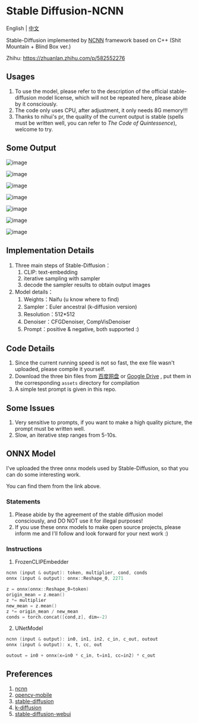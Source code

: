 # Stable Diffusion-NCNN

English | [中文](https://github.com/EdVince/Stable-Diffusion-NCNN/blob/main/README_zh.md)

Stable-Diffusion implemented by [NCNN](https://github.com/Tencent/ncnn) framework based on C++ (Shit Mountain + Blind Box ver.)

Zhihu: https://zhuanlan.zhihu.com/p/582552276



## Usages

1. To use the model, please refer to the description of the official stable-diffusion model license, which will not be repeated here, please abide by it consciously.
2. The code only uses CPU, after adjustment, it only needs 8G memory!!!
3. Thanks to nihui's pr, the quality of the current output is stable (spells must be written well, you can refer to *The Code of Quintessence*),  welcome to try.



## Some Output

![image](./resources/result_15_42.png)

![image](./resources/result_15_42_1.png)

![image](./resources/result_15_1668336058.png)

![image](./resources/result_15_1668336279.png)

![image](./resources/result_15_1668336723.png)

![image](./resources/result_15_1668337168.png)

![image](./resources/result_15_1668337577.png)



## Implementation Details

1. Three main steps of Stable-Diffusion：
    1. CLIP: text-embedding
    2. iterative sampling with sampler
    3. decode the sampler results to obtain output images
2. Model details：
    1. Weights：Naifu (u know where to find)
    2. Sampler：Euler ancestral (k-diffusion version)
    3. Resolution：512*512
    4. Denoiser：CFGDenoiser, CompVisDenoiser
    4. Prompt：positive & negative, both supported :)



## Code Details

1. Since the current running speed is not so fast, the exe file wasn't uploaded, please compile it yourself.
2. Download the three bin files from  [百度网盘](https://pan.baidu.com/s/1kO8HtTZRcyDbzA32ZzafSQ?pwd=6666) or [Google Drive](https://drive.google.com/drive/folders/1myB4uIQ2K5okl51XDbmYhetLF9rUyLZS?usp=sharing) ,   put them in the corresponding `assets` directory for compilation
3. A simple test prompt is given in this repo.



## Some Issues

1. Very sensitive to prompts, if you want to make a high quality picture, the prompt must be written well.
2. Slow, an iterative step ranges from 5-10s.



## ONNX Model

I've uploaded the three onnx models used by Stable-Diffusion, so that you can do some  interesting work.

You can find them from the link above.

### Statements

1. Please  abide by the agreement of the stable diffusion model consciously, and DO NOT use it for illegal purposes!
2. If you use these onnx models to make open source projects, please inform me and I'll follow and look forward for your next work :)

### Instructions

1. FrozenCLIPEmbedder

```C++
ncnn (input & output): token, multiplier, cond, conds
onnx (input & output): onnx::Reshape_0, 2271

z = onnx(onnx::Reshape_0=token)
origin_mean = z.mean()
z *= multiplier
new_mean = z.mean()
z *= origin_mean / new_mean
conds = torch.concat([cond,z], dim=-2)
```

2. UNetModel

```C++
ncnn (input & output): in0, in1, in2, c_in, c_out, outout
onnx (input & output): x, t, cc, out

outout = in0 + onnx(x=in0 * c_in, t=in1, cc=in2) * c_out
```









## Preferences

1. [ncnn](https://github.com/Tencent/ncnn)
2. [opencv-mobile](https://github.com/nihui/opencv-mobile)
3. [stable-diffusion](https://github.com/CompVis/stable-diffusion)
4. [k-diffusion](https://github.com/crowsonkb/k-diffusion)
5. [stable-diffusion-webui](https://github.com/AUTOMATIC1111/stable-diffusion-webui)

